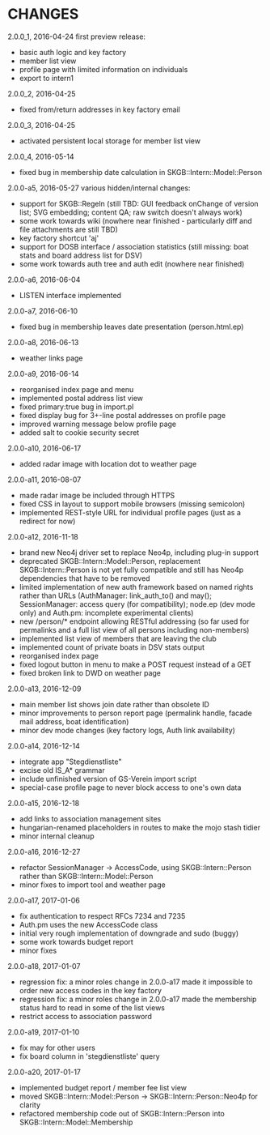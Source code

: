 CHANGES
=======

2.0.0_1, 2016-04-24
first preview release:
- basic auth logic and key factory
- member list view
- profile page with limited information on individuals
- export to intern1

2.0.0_2, 2016-04-25
- fixed from/return addresses in key factory email

2.0.0_3, 2016-04-25
- activated persistent local storage for member list view

2.0.0_4, 2016-05-14
- fixed bug in membership date calculation in SKGB::Intern::Model::Person

2.0.0-a5, 2016-05-27
various hidden/internal changes:
- support for SKGB::Regeln
  (still TBD: GUI feedback onChange of version list; SVG embedding; content QA; raw switch doesn't always work)
- some work towards wiki (nowhere near finished - particularly diff and file attachments are still TBD)
- key factory shortcut 'aj'
- support for DOSB interface / association statistics (still missing: boat stats and board address list for DSV)
- some work towards auth tree and auth edit (nowhere near finished)

2.0.0-a6, 2016-06-04
- LISTEN interface implemented

2.0.0-a7, 2016-06-10
- fixed bug in membership leaves date presentation (person.html.ep)

2.0.0-a8, 2016-06-13
- weather links page

2.0.0-a9, 2016-06-14
- reorganised index page and menu
- implemented postal address list view
- fixed primary:true bug in import.pl
- fixed display bug for 3+-line postal addresses on profile page
- improved warning message below profile page
- added salt to cookie security secret

2.0.0-a10, 2016-06-17
- added radar image with location dot to weather page

2.0.0-a11, 2016-08-07
- made radar image be included through HTTPS
- fixed CSS in layout to support mobile browsers (missing semicolon)
- implemented REST-style URL for individual profile pages (just as a redirect for now)

2.0.0-a12, 2016-11-18
- brand new Neo4j driver set to replace Neo4p, including plug-in support
- deprecated SKGB::Intern::Model::Person, replacement SKGB::Intern::Person is not yet fully compatible and still has Neo4p dependencies that have to be removed
- limited implementation of new auth framework based on named rights rather than URLs (AuthManager: link\_auth_to() and may(); SessionManager: access query (for compatibility); node.ep (dev mode only) and Auth.pm: incomplete experimental clients)
- new /person/* endpoint allowing RESTful addressing (so far used for permalinks and a full list view of all persons including non-members)
- implemented list view of members that are leaving the club
- implemented count of private boats in DSV stats output
- reorganised index page
- fixed logout button in menu to make a POST request instead of a GET
- fixed broken link to DWD on weather page

2.0.0-a13, 2016-12-09
- main member list shows join date rather than obsolete ID
- minor improvements to person report page (permalink handle, facade mail address, boat identification)
- minor dev mode changes (key factory logs, Auth link availability)

2.0.0-a14, 2016-12-14
- integrate app "Stegdienstliste"
- excise old IS_A* grammar
- include unfinished version of GS-Verein import script
- special-case profile page to never block access to one's own data

2.0.0-a15, 2016-12-18
- add links to association management sites
- hungarian-renamed placeholders in routes to make the mojo stash tidier
- minor internal cleanup

2.0.0-a16, 2016-12-27
- refactor SessionManager -> AccessCode, using SKGB::Intern::Person rather than SKGB::Intern::Model::Person
- minor fixes to import tool and weather page

2.0.0-a17, 2017-01-06
- fix authentication to respect RFCs 7234 and 7235
- Auth.pm uses the new AccessCode class
- initial very rough implementation of downgrade and sudo (buggy)
- some work towards budget report
- minor fixes

2.0.0-a18, 2017-01-07
- regression fix: a minor roles change in 2.0.0-a17 made it impossible to order new access codes in the key factory
- regression fix: a minor roles change in 2.0.0-a17 made the membership status hard to read in some of the list views
- restrict access to association password

2.0.0-a19, 2017-01-10
- fix may for other users
- fix board column in 'stegdienstliste' query

2.0.0-a20, 2017-01-17
- implemented budget report / member fee list view
- moved SKGB::Intern::Model::Person -> SKGB::Intern::Person::Neo4p for clarity
- refactored membership code out of SKGB::Intern::Person into SKGB::Intern::Model::Membership
